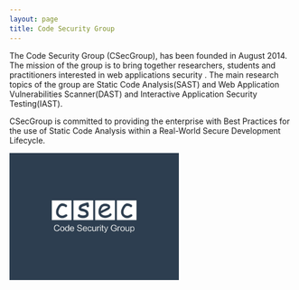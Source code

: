 ```yaml
---
layout: page
title: Code Security Group
---
```


<!-- ![The CSecGroup logo should be here :( ](/pics/logo.png) -->

<!--# [Paper](http://csecgroup.com/) - [About Team](http://csecgroup.com/)-->

The Code Security Group (CSecGroup), has been founded in August 2014. The mission of the group is to bring together researchers, students and practitioners interested in web applications security . The main research topics of the group are Static Code Analysis(SAST) and Web Application Vulnerabilities Scanner(DAST) and Interactive Application Security Testing(IAST).

CSecGroup is committed to providing the enterprise with Best Practices for the use of Static Code Analysis within a Real-World Secure Development Lifecycle.

<img src="/pics/Logosc_506951519270654.jpg" width="300" />

